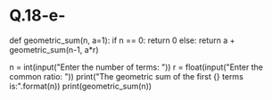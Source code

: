 # Q.18-e-
def geometric_sum(n, a=1):
    if n == 0:
        return 0
    else:
        return a + geometric_sum(n-1, a*r)

n = int(input("Enter the number of terms: "))
r = float(input("Enter the common ratio: "))
print("The geometric sum of the first {} terms is:".format(n))
print(geometric_sum(n))
